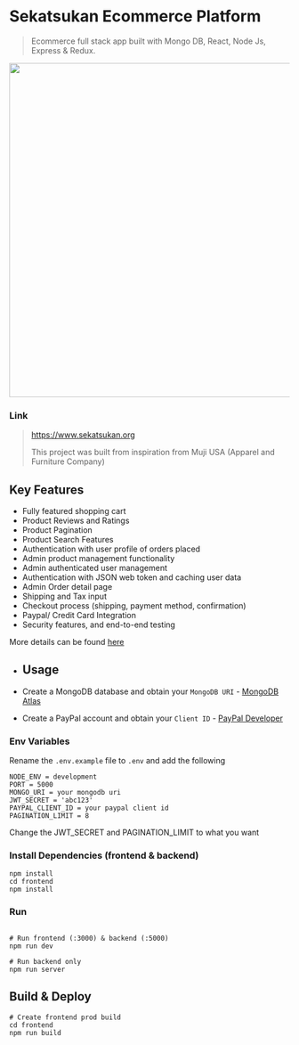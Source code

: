
# Sekatsukan Ecommerce Platform

> Ecommerce full stack app built with Mongo DB, React, Node Js, Express & Redux.
>
<a ><img src="https://github.com/mitsumoristudio/sekatsukan-Ecommerce-App/blob/main/home.png" width= "1080" height = "600" /></a>

### Link
> https://www.sekatsukan.org
>
> This project was built from inspiration from Muji USA (Apparel and Furniture Company)

## Key Features
- Fully featured shopping cart
- Product Reviews and Ratings
- Product Pagination
- Product Search Features
- Authentication with user profile of orders placed
- Admin product management functionality
- Admin authenticated user management
- Authentication with JSON web token and caching user data
- Admin Order detail page
- Shipping and Tax input
- Checkout process (shipping, payment method, confirmation)
- Paypal/ Credit Card Integration
- Security features, and end-to-end testing

More details can be found [here](https://github.com/mitsumoristudio/sekatsukan-Ecommerce-App/blob/main/README_APP_FEATURES.md)

- ## Usage

- Create a MongoDB database and obtain your `MongoDB URI` - [MongoDB Atlas](https://www.mongodb.com/cloud/atlas/register)
- Create a PayPal account and obtain your `Client ID` - [PayPal Developer](https://developer.paypal.com/)

### Env Variables

Rename the `.env.example` file to `.env` and add the following

```
NODE_ENV = development
PORT = 5000
MONGO_URI = your mongodb uri
JWT_SECRET = 'abc123'
PAYPAL_CLIENT_ID = your paypal client id
PAGINATION_LIMIT = 8
```

Change the JWT_SECRET and PAGINATION_LIMIT to what you want

### Install Dependencies (frontend & backend)

```
npm install
cd frontend
npm install
```

### Run

```

# Run frontend (:3000) & backend (:5000)
npm run dev

# Run backend only
npm run server
```

## Build & Deploy

```
# Create frontend prod build
cd frontend
npm run build
```

  
